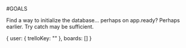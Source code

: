 #GOALS

Find a way to initialize the database... perhaps on app.ready? Perhaps earlier. Try catch may be sufficient.

{
  user: {
    trelloKey: ""
  },
  boards: []
}
